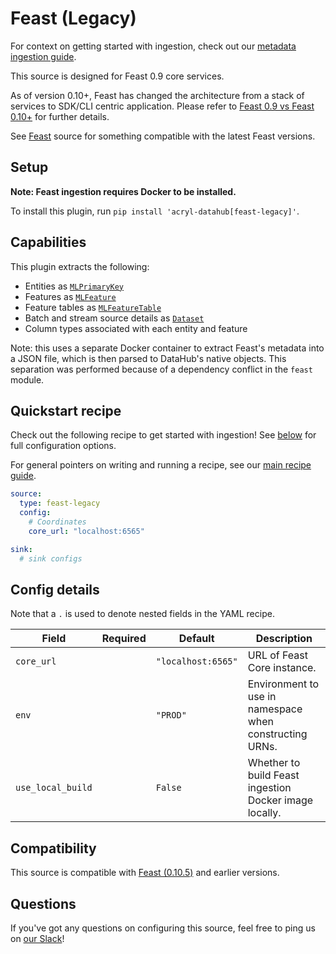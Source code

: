 # Feast (Legacy)

For context on getting started with ingestion, check out our [metadata ingestion guide](../README.md).

This source is designed for Feast 0.9 core services.

As of version 0.10+, Feast has changed the architecture from a stack of services to SDK/CLI centric application. Please refer to [Feast 0.9 vs Feast 0.10+](https://docs.feast.dev/project/feast-0.9-vs-feast-0.10+) for further details.

See [Feast](feast.md) source for something compatible with the latest Feast versions.

## Setup

**Note: Feast ingestion requires Docker to be installed.**

To install this plugin, run `pip install 'acryl-datahub[feast-legacy]'`.

## Capabilities

This plugin extracts the following:

- Entities as [`MLPrimaryKey`](https://datahubproject.io/docs/graphql/objects#mlprimarykey)
- Features as [`MLFeature`](https://datahubproject.io/docs/graphql/objects#mlfeature)
- Feature tables as [`MLFeatureTable`](https://datahubproject.io/docs/graphql/objects#mlfeaturetable)
- Batch and stream source details as [`Dataset`](https://datahubproject.io/docs/graphql/objects#dataset)
- Column types associated with each entity and feature

Note: this uses a separate Docker container to extract Feast's metadata into a JSON file, which is then
parsed to DataHub's native objects. This separation was performed because of a dependency conflict in the `feast` module.

## Quickstart recipe

Check out the following recipe to get started with ingestion! See [below](#config-details) for full configuration options.

For general pointers on writing and running a recipe, see our [main recipe guide](../README.md#recipes).

```yml
source:
  type: feast-legacy
  config:
    # Coordinates
    core_url: "localhost:6565"

sink:
  # sink configs
```

## Config details

Note that a `.` is used to denote nested fields in the YAML recipe.

| Field             | Required | Default            | Description                                             |
| ----------------- | -------- | ------------------ | ------------------------------------------------------- |
| `core_url`        |          | `"localhost:6565"` | URL of Feast Core instance.                             |
| `env`             |          | `"PROD"`           | Environment to use in namespace when constructing URNs. |
| `use_local_build` |          | `False`            | Whether to build Feast ingestion Docker image locally.  |

## Compatibility

This source is compatible with [Feast (0.10.5)](https://github.com/feast-dev/feast/releases/tag/v0.10.5) and earlier versions.

## Questions

If you've got any questions on configuring this source, feel free to ping us on [our Slack](https://slack.datahubproject.io/)!
